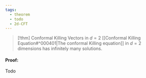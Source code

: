 ```yaml
---
tags:
  - theorem
  - todo
  - 2d-CFT
---
```


> [!thm] Conformal Killing Vectors in $d=2$
> [[Conformal Killing Equation#^000401|The conformal Killing equation]] in $d=2$ dimensions has infinitely many solutions.

#### Proof:
Todo